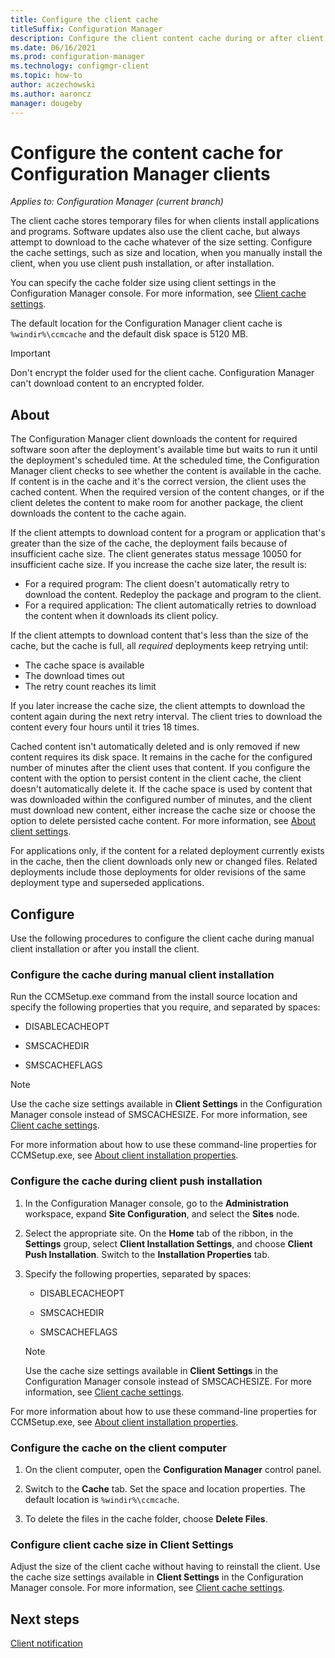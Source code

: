 ```yaml
---
title: Configure the client cache
titleSuffix: Configuration Manager
description: Configure the client content cache during or after client install.
ms.date: 06/16/2021
ms.prod: configuration-manager
ms.technology: configmgr-client
ms.topic: how-to
author: aczechowski
ms.author: aaroncz
manager: dougeby
---
```


# Configure the content cache for Configuration Manager clients

*Applies to: Configuration Manager (current branch)*

The client cache stores temporary files for when clients install applications and programs. Software updates also use the client cache, but always attempt to download to the cache whatever of the size setting. Configure the cache settings, such as size and location, when you manually install the client, when you use client push installation, or after installation.

You can specify the cache folder size using client settings in the Configuration Manager console. For more information, see [Client cache settings](../deploy/about-client-settings.md#client-cache-settings).

The default location for the Configuration Manager client cache is `%windir%\ccmcache` and the default disk space is 5120 MB.

> [!IMPORTANT]  
> Don't encrypt the folder used for the client cache. Configuration Manager can't download content to an encrypted folder.

## About

The Configuration Manager client downloads the content for required software soon after the deployment's available time but waits to run it until the deployment's scheduled time. At the scheduled time, the Configuration Manager client checks to see whether the content is available in the cache. If content is in the cache and it's the correct version, the client uses the cached content. When the required version of the content changes, or if the client deletes the content to make room for another package, the client downloads the content to the cache again.

If the client attempts to download content for a program or application that's greater than the size of the cache, the deployment fails because of insufficient cache size. The client generates status message 10050 for insufficient cache size. If you increase the cache size later, the result is:

- For a required program: The client doesn't automatically retry to download the content. Redeploy the package and program to the client.
- For a required application: The client automatically retries to download the content when it downloads its client policy.

If the client attempts to download content that's less than the size of the cache, but the cache is full, all *required* deployments keep retrying until:

- The cache space is available
- The download times out
- The retry count reaches its limit

If you later increase the cache size, the client attempts to download the content again during the next retry interval. The client tries to download the content every four hours until it tries 18 times.

Cached content isn't automatically deleted and is only removed if new content requires its disk space. It remains in the cache for the configured number of minutes after the client uses that content. If you configure the content with the option to persist content in the client cache, the client doesn't automatically delete it. If the cache space is used by content that was downloaded within the configured number of minutes, and the client must download new content, either increase the cache size or choose the option to delete persisted cache content. For more information, see [About client settings](../deploy/about-client-settings.md#minimum-duration-before-cached-content-can-be-removed-minutes).

For applications only, if the content for a related deployment currently exists in the cache, then the client downloads only new or changed files. Related deployments include those deployments for older revisions of the same deployment type and superseded applications.

## Configure

Use the following procedures to configure the client cache during manual client installation or after you install the client.

### Configure the cache during manual client installation

Run the CCMSetup.exe command from the install source location and specify the following properties that you require, and separated by spaces:

- DISABLECACHEOPT

- SMSCACHEDIR

- SMSCACHEFLAGS

> [!NOTE]
> Use the cache size settings available in **Client Settings** in the Configuration Manager console instead of SMSCACHESIZE. For more information, see [Client cache settings](../deploy/about-client-settings.md#client-cache-settings).

For more information about how to use these command-line properties for CCMSetup.exe, see [About client installation properties](../deploy/about-client-installation-properties.md).

### Configure the cache during client push installation

1. In the Configuration Manager console, go to the **Administration** workspace, expand **Site Configuration**, and select the **Sites** node.

1. Select the appropriate site. On the **Home** tab of the ribbon, in the **Settings** group, select **Client Installation Settings**, and choose **Client Push Installation**. Switch to the **Installation Properties** tab.

1. Specify the following properties, separated by spaces:

    - DISABLECACHEOPT

    - SMSCACHEDIR

    - SMSCACHEFLAGS

    > [!NOTE]
    > Use the cache size settings available in **Client Settings** in the Configuration Manager console instead of SMSCACHESIZE. For more information, see [Client cache settings](../deploy/about-client-settings.md#client-cache-settings).

For more information about how to use these command-line properties for CCMSetup.exe, see [About client installation properties](../deploy/about-client-installation-properties.md).

### Configure the cache on the client computer

1. On the client computer, open the **Configuration Manager** control panel.

1. Switch to the **Cache** tab. Set the space and location properties. The default location is `%windir%\ccmcache`.

1. To delete the files in the cache folder, choose **Delete Files**.

### Configure client cache size in Client Settings

Adjust the size of the client cache without having to reinstall the client. Use the cache size settings available in **Client Settings** in the Configuration Manager console. For more information, see [Client cache settings](../deploy/about-client-settings.md#client-cache-settings).

## Next steps

[Client notification](client-notification.md)
